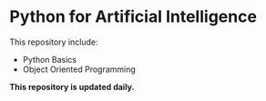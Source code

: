 # Python for Artificial Intelligence

This repository include:
- Python Basics
- Object Oriented Programming

**This repository is updated daily.**
